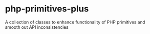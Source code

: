 php-primitives-plus
===================

A collection of classes to enhance functionality of PHP primitives and smooth out API inconsistencies
